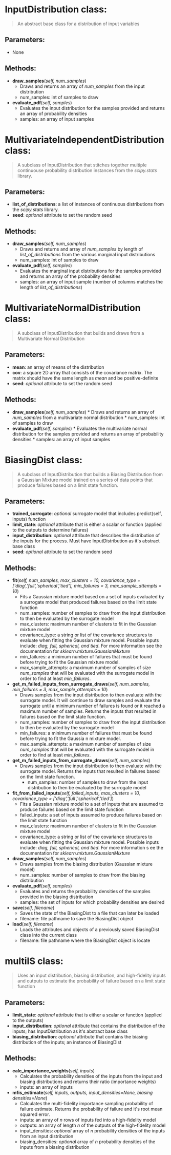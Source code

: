 # InputDistribution class:
> An abstract base class for a distribution of input variables

## Parameters:
* None

## Methods:
* **draw_samples**(*self, num_samples*)
	* Draws and returns an array of *num_samples* from the input distribution
	* num_samples: int of samples to draw
* **evaluate_pdf**(*self, samples*)
	* Evaluates the input distribution for the samples provided and returns an array of probability densities
	* samples: an array of input samples

# MultivariateIndependentDistribution class:
> A subclass of InputDistribution that stitches together multiple continuouse probability distribution instances from the *scipy.stats* library.

## Parameters:
* **list_of_distributions**: a list of instances of continuous distributions from the *scipy.stats* library.
* **seed**: *optional* attribute to set the random seed
## Methods:
* **draw_samples**(*self, num_samples*)
	* Draws and returns and array of *num_samples* by length of *list_of_distributions* from the various marginal input distributions
	* num_samples: int of samples to draw
* **evaluate_pdf**(*self, samples*)
	* Evaluates the marginal input distributions for the samples provided and returns an array of the probability densities
	* samples: an array of input sample (number of columns matches the length of *list_of_distributions*)

# MultivariateNormalDistribution class:
> A subclass of InputDistribution that builds and draws from a Multivariate Normal Distribution

## Parameters:
* **mean**: an array of means of the distribution
* **cov**: a square 2D array that consists of the covariance matrix. The matrix should have the same length as *mean* and be positive-definite
* **seed**: *optional* attribute to set the random seed
## Methods:
* **draw_samples**(*self, num_samples*)
        * Draws and returns an array of *num_samples* from a multivariate normal distribution
        * num_samples: int of samples to draw
* **evaluate_pdf**(*self, samples*)
        * Evaluates the multivariate normal distribution for the samples provided and returns an array of probability densities
        * samples: an array of input samples


# BiasingDist class:
> A subclass of InputDistribution that builds a Biasing Distribution from a Gaussian Mixture model trained on a series of data points that produce failures based on a limit state function.

## Parameters:
* **trained_surrogate**: *optional* surrogate model that includes predict(self, inputs) function
* **limit_state**: *optional* attribute that is either a scalar or function (applied to the outputs to determine failures)
* **input_distribution**: *optional* attribute that describes the distribution of the inputs for the process. Must have InputDistribution as it's abstract base class
* **seed**: *optional* attribute to set the random seed
## Methods:
* **fit**(*self, num_samples, max_clusters = 10, covariance_type =['diag','full','spherical','tied'], min_failures = 3, max_sample_attempts = 10*)
	* Fits a Gaussian mixture model based on a set of inputs evaluated by a surrogate model that produced failures based on the limit state function
	* num_samples: number of samples to draw from the input distribution to then be evaluated by the surrogate model
	* max_clusters: maximum number of clusters to fit in the Gaussian mixture model
	* covariance_type: a string or list of the covariance structures to evaluate when fitting the Gaussian mixture model. Possible inputs include: *diag, full, spherical, and tied*. For more information see the documentation for *sklearn.mixture.GaussianMixture*
	* min_failures: a minimum number of failures that must be found before trying to fit the Gaussian mixture model. 
	* max_sample_attempts: a maximum number of samples of size *num_samples* that will be evaluated with the surrogate model in order to find at least *min_failures*.
* **get_m_failed_inputs_from_surrogate_draws**(*self, num_samples, min_failures = 3, max_sample_attempts = 10*) 
	* Draws samples from the input distribution to then evaluate with the surrogate model. It will continue to draw samples and evaluate the surrogate until a minimum number of failures is found or it reached a maximum number of samples. Returns the inputs that resulted in failures based on the limit state function.
	* num_samples: number of samples to draw from the input distribution to then be evaluated by the surrogate model
	* min_failures: a minimum number of failures that must be found before trying to fit the Gaussia
n mixture model.
	* max_sample_attempts: a maximum number of samples of size *num_samples* that will be evaluated
with the surrogate model in order to find at least *min_failures*.
* **get_m_failed_inputs_from_surrogate_draws**(*self, num_samples*)
	* Draws samples from the input distribution to then evaluate with the surrogate model. Returns the inputs that resulted in failures based on the limit state function.
        * num_samples: number of samples to draw from the input distribution to then be evaluated by the surrogate model
* **fit_from_failed_inputs**(*self, failed_inputs, max_clusters = 10, covariance_type = ['diag','full','spherical','tied']*) 
	* Fits a Gaussian mixture model to a set of inputs that are assumed to produce failures based on the limit state function
	* failed_inputs: a set of inputs assumed to produce failures based on the limit state function
	* max_clusters: maximum number of clusters to fit in the Gaussian mixture model
	* covariance_type: a string or list of the covariance structures to evaluate when fitting the Gaussian mixture model. Possible inputs include: *diag, full, spherical, and tied*. For more information s
ee the documentation for *sklearn.mixture.GaussianMixture*
* **draw_samples**(*self, num_samples*) 
	* Draws samples from the biasing distribution (Gaussian mixture model)
	* num_samples: number of samples to draw from the biasing distribution
* **evaluate_pdf**(*self, samples*) 
	* Evaluates and returns the probability densities of the samples provided in the biasing distribution
	* samples: the set of inputs for which probability densities are desired
* **save**(*self, filename*)
	* Saves the state of the BiasingDist to a file that can later be loaded
	* filename: file pathname to save the BiasingDist object
* **load**(*self, filename*)
	* Loads the attributes and objects of a previously saved BiasingDist class into the current class
	* filename: file pathname where the BiasingDist object is locate
# multiIS class:
> Uses an input distribution, biasing distribution, and high-fidelity inputs and outputs to estimate the probability of failure based on a limit state function
## Parameters:
* **limit_state**: *optional* attribute that is either a scalar or function (applied to the outputs)
* **input_distribution**: *optional* attribute that contains the distribution of the inputs; has InputDistribution as it's abstract base class
* **biasing_distribution**: *optional* attribute that contains the biasing distribution of the inputs; an instance of BiasingDist
## Methods:
* **calc_importance_weights**(*self, inputs*)
	* Calculates the probability densities of the inputs from the input and biasing distributions and returns their ratio (importance weights)
	* inputs: an array of inputs
* **mfis_estimate**(*self, inputs, outputs, input_densities=None, biasing densities=None*)
	* Calculates the multi-fidelity importance sampling probability of failure estimate. Returns the probability of failure and it's root mean squared error.
	* inputs: an array of *n* rows of inputs fed into a high-fidelity model
	* outputs: an array of length *n* of the outputs of the high-fidelity model
	* input_densities: *optional* array of *n* probability densities of the inputs from an input distribution
	* biasing_densities: *optional* array of *n* probability densities of the inputs from a biasing distribution
